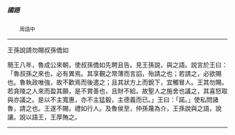 

##### 國語
　　`周語中`

* * *

王孫說請勿賜叔孫僑如

簡王八年，魯成公來朝，使叔孫僑如先聘且告。見王孫說，與之語。說言於王曰：「魯叔孫之來也，必有異焉。其享覲之幣薄而言諂，殆請之也；若請之，必欲賜也。魯執政唯強，故不歡焉而後遣之；且其狀方上而銳下，宜觸冒人。王其勿賜。若貪陵之人來而盈其願，是不賞善也，且財不給。故聖人之施舍也議之，其喜怒取與亦議之。是以不主寬惠，亦不主猛毅，主德義而已。」王曰：「諾。」使私問諸魯，請之也。王遂不賜，禮如行人。及魯侯至，仲孫蔑為介，王孫說與之語，說讓。說以語王，王厚賄之。

* * *

